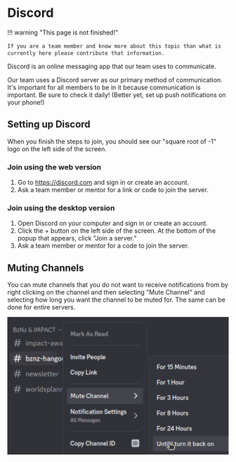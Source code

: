 # Discord

!!! warning "This page is not finished!"

    If you are a team member and know more about this topic than what is currently here please contribute that information.

Discord is an online messaging app that our team uses to communicate.

Our team uses a Discord server as our primary method of communication. It's important for all members to be in it because communication is important. Be sure to check it daily! (Better yet, set up push notifications on your phone!)

## Setting up Discord

When you finish the steps to join, you should see our "square root of -1" logo on the left side of the screen.

### Join using the web version

1. Go to <https://discord.com> and sign in or create an account.
2. Ask a team member or mentor for a link or code to join the server.

### Join using the desktop version

1. Open Discord on your computer and sign in or create an account.
2. Click the + button on the left side of the screen. At the bottom of the popup that appears, click "Join a server."
3. Ask a team member or mentor for a code to join the server.


## Muting Channels

You can mute channels that you do not want to receive notifications from by right clicking on the channel and then selecting "Mute Channel" and selecting how long you want the channel to be muted for. The same can be done for entire servers.

![](../assets/images/discord-mute-channel.png)